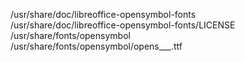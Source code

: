 /usr/share/doc/libreoffice-opensymbol-fonts  
/usr/share/doc/libreoffice-opensymbol-fonts/LICENSE  
/usr/share/fonts/opensymbol  
/usr/share/fonts/opensymbol/opens\_\_\_.ttf  
